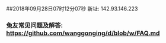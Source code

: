##2018年09月28日07时12分07秒 新址: 142.93.146.223
### 兔友常见问题及解答: https://github.com/wanggonging/d/blob/w/FAQ.md
